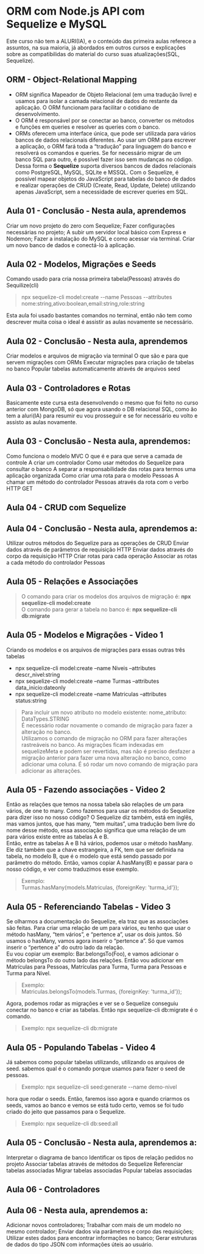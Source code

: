 # ORM com Node.js API com Sequelize e MySQL

Este curso não tem a ALURI(IA), e o conteúdo das primeira aulas referece a assuntos, na sua maioria, já abordados em outros cursos e explicações sobre as compatibilidas do material do curso suas atualizações(SQL, Sequelize).

## ORM - Object-Relational Mapping

- ORM significa Mapeador de Objeto Relacional (em uma tradução livre) e usamos para isolar a camada relacional de dados do restante da aplicação. O ORM funcionam para facilitar o cotidiano de desenvolvimento.
- O ORM é responsável por se conectar ao banco, converter os métodos e funções em queries e resolver as queries com o banco.  
- ORMs oferecem uma interface única, que pode ser utilizada para vários bancos de dados relacionais diferentes. Ao usar um ORM para escrever a aplicação, o ORM fará toda a “tradução” para linguagem do banco e resolverá os comandos e queries. Se for necessário migrar de um banco SQL para outro, é possível fazer isso sem mudanças no código.
Dessa forma o **Sequelize** suporta diversos bancos de dados relacionais como PostgreSQL, MySQL, SQLite e MSSQL. Com o Sequelize, é possível mapear objetos do JavaScript para tabelas do banco de dados e realizar operações de CRUD (Create, Read, Update, Delete) utilizando apenas JavaScript, sem a necessidade de escrever queries em SQL.

## Aula 01 - Conclusão - Nesta aula, aprendemos

Criar um novo projeto do zero com Sequelize;
Fazer configurações necessárias no projeto;
A subir um servidor local básico com Express e Nodemon;
Fazer a instalação do MySQL e como acessar via terminal.
Criar um novo banco de dados e conectá-lo à aplicação.

## Aula 02 - Modelos, Migrações e Seeds

Comando usado para cria nossa primeira tabela(Pessoas) através do Sequilize(cli)
> npx sequelize-cli model:create --name Pessoas --attributes nome:string,ativo:boolean,email:string,role:string

Esta aula foi usado bastantes comandos no terminal, então não tem como descrever muita coisa o ideal é assistir as aulas novamente se necessário.

## Aula 02 - Conclusão - Nesta aula, aprendemos

Criar modelos e arquivos de migração via terminal
O que são e para que servem migrações com ORMs
Executar migrações para criação de tabelas no banco
Popular tabelas automaticamente através de arquivos seed

## Aula 03 - Controladores e Rotas

Basicamente este cursa esta desenvolvendo o mesmo que foi feito no curso anterior com MongoDB, só que agora usando o DB relacional SQL, como ão tem a aluri(IA) para resumir eu vou prosseguir e se for necessário eu volto e assisto as aulas novamente.

## Aula 03 - Conclusão - Nesta aula, aprendemos:

Como funciona o modelo MVC
O que é e para que serve a camada de controle
A criar um controlador
Como usar métodos do Sequelize para consultar o banco
A separar a responsabilidade das rotas para termos uma aplicação organizada
Como criar uma rota para o modelo Pessoas
A chamar um método do controlador Pessoas através da rota com o verbo HTTP GET

## Aula 04 - CRUD com Sequelize

## Aula 04 - Conclusão - Nesta aula, aprendemos a:

Utilizar outros métodos do Sequelize para as operações de CRUD
Enviar dados através de parâmetros de requisição HTTP
Enviar dados através do corpo da requisição HTTP
Criar rotas para cada operação
Associar as rotas a cada método do controlador Pessoas

## Aula 05 - Relações e Associações

> O comando para criar os modelos dos arquivos de migração é: **npx sequelize-cli model:create**  
> O comando para gerar a tabela no banco é: **npx sequelize-cli db:migrate**

## Aula 05 - Modelos e Migrações - Video 1

Criando os modelos e os arquivos de migrações para essas outras três tabelas

- npx sequelize-cli model:create –name Niveis –attributes descr_nivel:string
- npx sequelize-cli model:create –name Turmas –attributes data_inicio:dateonly
- npx sequelize-cli model:create –name Matriculas –attributes status:string

> Para incluir um novo atributo no modelo existente: nome_atributo: DataTypes.STRING  
É necessário rodar novamente o comando de migração para fazer a alteração no banco.  
Utilizamos o comando de migração no ORM para fazer alterações rastreáveis no banco. As migrações ficam indexadas em sequelizeMeta e podem ser revertidas, mas não é preciso desfazer a migração anterior para fazer uma nova alteração no banco, como adicionar uma coluna. É só rodar um novo comando de migração para adicionar as alterações.

## Aula 05 - Fazendo associações - Video 2

Então as relações que temos na nossa tabela são relações de um para vários, de one to many. Como fazemos para usar os métodos do Sequelize para dizer isso no nosso código? O Sequelize diz também, está em inglês, mas vamos juntos, que has many, “tem muitas”, uma tradução bem livre do nome desse método, essa associação significa que uma relação de um para vários existe entre as tabelas A e B.  
Então, entre as tabelas A e B há vários, podemos usar o método hasMany. Ele diz também que a chave estrangeira, a FK, tem que ser definida na tabela, no modelo B, que é o modelo que está sendo passado por parâmetro do método. Então, vamos copiar A.hasMany(B) e passar para o nosso código, e ver como traduzimos esse exemplo.
> Exemplo:  
Turmas.hasMany(models.Matriculas, {foreignKey: 'turma_id'});

## Aula 05 - Referenciando Tabelas - Video 3

Se olharmos a documentação do Sequelize, ela traz que as associações são feitas. Para criar uma relação de um para vários, eu tenho que usar o método hasMany, “tem vários”, e “pertence a”, usar os dois juntos. Só usamos o hasMany, vamos agora inserir o “pertence a”. Só que vamos inserir o “pertence a” do outro lado da relação.  
Eu vou copiar um exemplo: Bar.belongsTo(Foo), e vamos adicionar o método belongsTo do outro lado das relações. Então vou adicionar em Matrículas para Pessoas, Matrículas para Turma, Turma para Pessoas e Turma para Nível.
> Exemplo:  
Matriculas.belongsTo(models.Turmas, {foreignKey: 'turma_id'});

Agora, podemos rodar as migrações e ver se o Sequelize conseguiu conectar no banco e criar as tabelas. Então npx sequelize-cli db:migrate é o comando.
> Exemplo:
npx sequelize-cli db:migrate

## Aula 05 - Populando Tabelas - Video 4

Já sabemos como popular tabelas utilizando, utilizando os arquivos de seed. sabemos qual é o comando porque usamos para fazer o seed de pessoas.
> Exemplo:
npx sequelize-cli seed:generate --name demo-nivel

hora que rodar o seeds. Então, faremos isso agora e quando criarmos os seeds, vamos ao banco e vemos se está tudo certo, vemos se foi tudo criado do jeito que passamos para o Sequelize.
> Exemplo:
npx sequelize-cli db:seed:all

## Aula 05 - Conclusão - Nesta aula, aprendemos a:

Interpretar o diagrama de banco
Identificar os tipos de relação pedidos no projeto
Associar tabelas através de métodos do Sequelize
Referenciar tabelas associadas
Migrar tabelas associadas
Popular tabelas associadas

## Aula 06 - Controladores

## Aula 06 - Nesta aula, aprendemos a:

Adicionar novos controladores;
Trabalhar com mais de um modelo no mesmo controlador;
Enviar dados via parâmetros e corpo das requisições;
Utilizar estes dados para encontrar informações no banco;
Gerar estruturas de dados do tipo JSON com informações úteis ao usuário.
